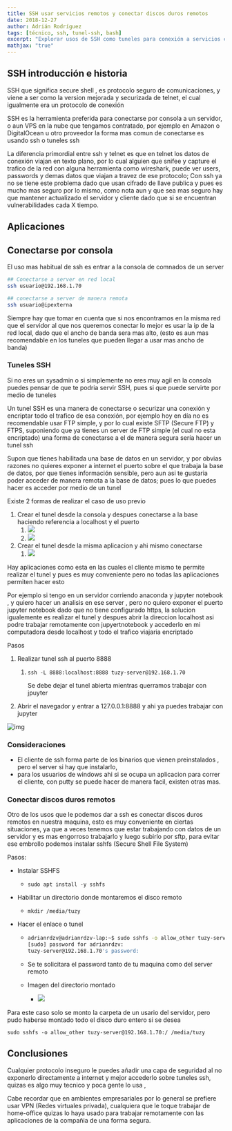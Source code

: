 ```yaml
---
title: SSH usar servicios remotos y conectar discos duros remotos
date: 2018-12-27
author: Adrián Rodríguez
tags: [técnico, ssh, tunel-ssh, bash]
excerpt: "Explorar usos de SSH como tuneles para conexión a servicios como bases datos y conexión a discos duros remotos usando SSHFS"
mathjax: "true"
---
```


## SSH introducción e historia

SSH que significa secure shell , es protocolo seguro de comunicaciones, y viene a ser como la version mejorada y securizada de telnet, el cual igualmente era un protocolo de conexión

SSH es la herramienta preferida para conectarse  por consola a un servidor, o aun VPS en la nube que tengamos contratado, por ejemplo en Amazon o DigitalOcean u otro proveedor la forma mas comun de conectarse es usando ssh o tuneles ssh

La diferencia primordial entre ssh y telnet es que en telnet los datos de conexión viajan en texto plano, por  lo cual alguien que snifee y capture el trafico de la red con alguna herramienta como wireshark, puede ver users, passwords y demas datos que viajan a travez de ese protocolo; Con ssh ya no se tiene este problema dado que usan cifrado  de llave publica y pues es mucho mas seguro por lo mismo, como nota aun y que sea mas seguro hay que mantener actualizado el servidor y cliente dado que si se encuentran vulnerabilidades cada X tiempo.

## Aplicaciones

## Conectarse por consola

El uso mas habitual de ssh es entrar a la consola de comnados de un server

```bash
## Conectarse a server en red local
ssh usuario@192.168.1.70

## conectarse a server de manera remota
ssh usuario@ipexterna
```

Siempre hay que tomar en cuenta que si nos encontramos en la misma red que el servidor al que nos  queremos conectar lo mejor es usar la ip de la red local, dado que el ancho de banda sera mas alto, (esto es aun mas recomendable en los tuneles que pueden llegar a usar mas ancho de banda)

### Tuneles SSH

Si no eres un sysadmin o si simplemente no eres muy agil en la consola puedes pensar de que te podria servir SSH, pues si que puede servirte por medio de tuneles

Un tunel SSH es una manera de conectarse o securizar una conexión y encriptar todo el trafico de esa conexión, por ejemplo hoy en día no es recomendable usar FTP simple, y por lo cual existe SFTP (Secure FTP) y FTPS, suponiendo que ya tienes un server de FTP simple (el cual no esta encriptado) una forma de conectarse a el de manera segura sería hacer un tunel ssh

Supon que tienes habilitada una base de datos en un servidor, y por obvias razones no quieres exponer a internet el puerto sobre el que trabaja la base de datos, por que tienes información sensible, pero aun asi te gustaria poder acceder de manera remota a la base de datos; pues lo que puedes hacer es acceder por medio de un tunel

Existe 2 formas de realizar el caso de uso previo

1. Crear el tunel desde la consola y despues conectarse a la base haciendo referencia a localhost y el puerto
   1. ![](https://i.imgur.com/Ja3ZIFV.png)
   2. ![](https://i.imgur.com/umcUxgg.png)
2. Crear el tunel desde la misma aplicacion y ahi mismo conectarse
   1. ![](https://i.imgur.com/8iFvGq6.png)

Hay aplicaciones como esta en las cuales el cliente mismo te permite realizar el tunel y pues es muy conveniente pero no todas las aplicaciones permiten hacer esto

Por ejemplo si tengo en un servidor corriendo anaconda y jupyter notebook , y quiero hacer un analisis en ese server , pero no quiero exponer el puerto jupyter notebook dado que no tiene configurado https, la solucion igualemente es realizar el tunel y despues abrir la direccion localhost asi podre trabajar remotamente con jupyertnotebook y accederlo en mi computadora desde localhost y todo el trafico viajaria encriptado

Pasos

1. Realizar tunel ssh al puerto 8888

   1. ```
      ssh -L 8888:localhost:8888 tuzy-server@192.168.1.70
      ```

      Se debe dejar el tunel abierta mientras querramos trabajar con jpuyter

2. Abrir el navegador y entrar a 127.0.0.1:8888 y ahi ya puedes trabajar con jupyter

![img](https://i.imgur.com/ZQUDMfI.png)

### Consideraciones

- El cliente de ssh forma parte de los binarios que vienen preinstalados , pero el server si hay que instalarlo, 
- para los usuarios de windows ahi si se ocupa un aplicacion para correr el cliente, con putty se puede hacer de manera facil, existen otras mas.

### Conectar discos duros remotos

Otro de los usos que le podemos dar  a ssh es conectar discos duros remotos en nuestra maquina, esto es muy conveniente en ciertas situaciones, ya que a veces tenemos que estar trabajando con datos de un servidor y es mas engorroso trabajarlo y luego subirlo por sftp, para evitar ese embrollo podemos instalar sshfs (Secure Shell File System)

Pasos:

- Instalar SSHFS

  - ```
    sudo apt install -y sshfs
    ```

- Habilitar un directorio donde montaremos el disco remoto

  - ```
    mkdir /media/tuzy
    ```

- Hacer el enlace o tunel

  - ```bash
    adrianrdzv@adrianrdzv-lap:~$ sudo sshfs -o allow_other tuzy-server@192.168.1.70:/home/tuzy-server/ /media/tuzy
    [sudo] password for adrianrdzv: 
    tuzy-server@192.168.1.70's password: 
    ```

  - Se te solicitara el password tanto de tu maquina como del server remoto

  - Imagen del directorio montado

    - ![](https://i.imgur.com/Fofi4Ws.png)

Para este caso solo se monto la carpeta de un usario del servidor, pero pudo haberse montado todo el disco duro entero si se desea

```
sudo sshfs -o allow_other tuzy-server@192.168.1.70:/ /media/tuzy
```

## Conclusiones

Cualquier protocolo inseguro le puedes añadir una capa de seguridad al no exponerlo directamente a internet y mejor accederlo sobre tuneles ssh, quizas es algo muy tecnico y poca gente lo usa , 

Cabe recordar que en ambientes empresariales por lo general se prefiere usar VPN (Redes virtuales privada), cualquiera que le toque trabajar de home-office quizas lo haya usado para trabajar remotamente con las aplicaciones de la compañia de una forma segura.